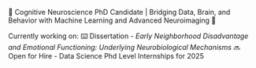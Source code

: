 🧠 Cognitive Neuroscience PhD Candidate | Bridging Data, Brain, and Behavior with Machine Learning and Advanced Neuroimaging 🚀

Currently working on: 
  ⌨️ Dissertation - *Early Neighborhood Disadvantage and Emotional Functioning: Underlying Neurobiological Mechanisms*
  🔜 Open for Hire - Data Science Phd Level Internships for 2025



<!--
**melissamhansen/melissamhansen** is a ✨ _special_ ✨ repository because its `README.md` (this file) appears on your GitHub profile.

Here are some ideas to get you started:

- 🔭 I’m currently working on ...
- 🌱 I’m currently learning ...
- 👯 I’m looking to collaborate on ...
- 🤔 I’m looking for help with ...
- 💬 Ask me about ...
- 📫 How to reach me: ...
- 😄 Pronouns: ...
- ⚡ Fun fact: ...
-->
